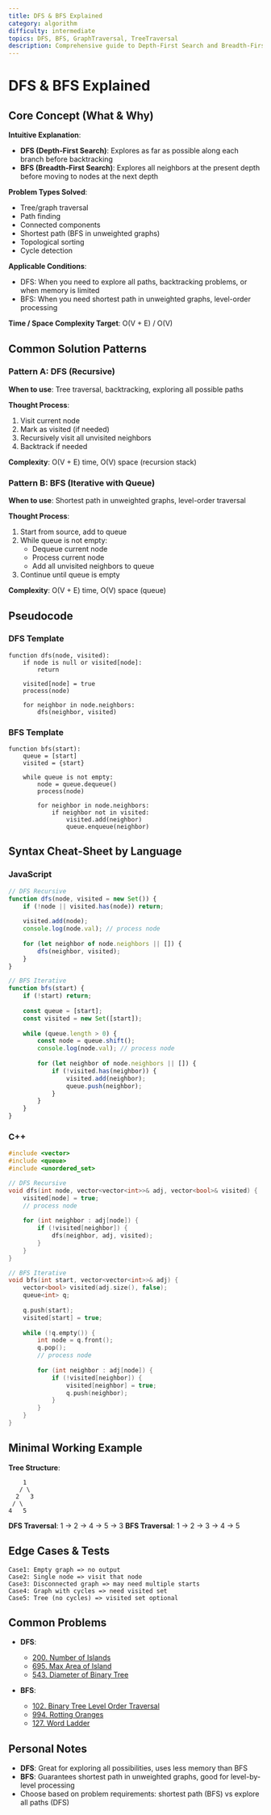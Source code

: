 ```yaml
---
title: DFS & BFS Explained
category: algorithm
difficulty: intermediate
topics: DFS, BFS, GraphTraversal, TreeTraversal
description: Comprehensive guide to Depth-First Search and Breadth-First Search algorithms
---
```


# DFS & BFS Explained

## Core Concept (What & Why)

**Intuitive Explanation**: 
- **DFS (Depth-First Search)**: Explores as far as possible along each branch before backtracking
- **BFS (Breadth-First Search)**: Explores all neighbors at the present depth before moving to nodes at the next depth

**Problem Types Solved**:
- Tree/graph traversal
- Path finding
- Connected components
- Shortest path (BFS in unweighted graphs)
- Topological sorting
- Cycle detection

**Applicable Conditions**:
- DFS: When you need to explore all paths, backtracking problems, or when memory is limited
- BFS: When you need shortest path in unweighted graphs, level-order processing

**Time / Space Complexity Target**: O(V + E) / O(V)

## Common Solution Patterns

### Pattern A: DFS (Recursive)
**When to use**: Tree traversal, backtracking, exploring all possible paths

**Thought Process**:
1. Visit current node
2. Mark as visited (if needed)
3. Recursively visit all unvisited neighbors
4. Backtrack if needed

**Complexity**: O(V + E) time, O(V) space (recursion stack)

### Pattern B: BFS (Iterative with Queue)
**When to use**: Shortest path in unweighted graphs, level-order traversal

**Thought Process**:
1. Start from source, add to queue
2. While queue is not empty:
   - Dequeue current node
   - Process current node
   - Add all unvisited neighbors to queue
3. Continue until queue is empty

**Complexity**: O(V + E) time, O(V) space (queue)

## Pseudocode

### DFS Template
```text
function dfs(node, visited):
    if node is null or visited[node]:
        return
    
    visited[node] = true
    process(node)
    
    for neighbor in node.neighbors:
        dfs(neighbor, visited)
```

### BFS Template
```text
function bfs(start):
    queue = [start]
    visited = {start}
    
    while queue is not empty:
        node = queue.dequeue()
        process(node)
        
        for neighbor in node.neighbors:
            if neighbor not in visited:
                visited.add(neighbor)
                queue.enqueue(neighbor)
```

## Syntax Cheat-Sheet by Language

### JavaScript
```javascript
// DFS Recursive
function dfs(node, visited = new Set()) {
    if (!node || visited.has(node)) return;
    
    visited.add(node);
    console.log(node.val); // process node
    
    for (let neighbor of node.neighbors || []) {
        dfs(neighbor, visited);
    }
}

// BFS Iterative
function bfs(start) {
    if (!start) return;
    
    const queue = [start];
    const visited = new Set([start]);
    
    while (queue.length > 0) {
        const node = queue.shift();
        console.log(node.val); // process node
        
        for (let neighbor of node.neighbors || []) {
            if (!visited.has(neighbor)) {
                visited.add(neighbor);
                queue.push(neighbor);
            }
        }
    }
}
```

### C++
```cpp
#include <vector>
#include <queue>
#include <unordered_set>

// DFS Recursive
void dfs(int node, vector<vector<int>>& adj, vector<bool>& visited) {
    visited[node] = true;
    // process node
    
    for (int neighbor : adj[node]) {
        if (!visited[neighbor]) {
            dfs(neighbor, adj, visited);
        }
    }
}

// BFS Iterative
void bfs(int start, vector<vector<int>>& adj) {
    vector<bool> visited(adj.size(), false);
    queue<int> q;
    
    q.push(start);
    visited[start] = true;
    
    while (!q.empty()) {
        int node = q.front();
        q.pop();
        // process node
        
        for (int neighbor : adj[node]) {
            if (!visited[neighbor]) {
                visited[neighbor] = true;
                q.push(neighbor);
            }
        }
    }
}
```

## Minimal Working Example

**Tree Structure**: 
```
    1
   / \
  2   3
 / \
4   5
```

**DFS Traversal**: 1 → 2 → 4 → 5 → 3
**BFS Traversal**: 1 → 2 → 3 → 4 → 5

## Edge Cases & Tests
```
Case1: Empty graph => no output
Case2: Single node => visit that node
Case3: Disconnected graph => may need multiple starts
Case4: Graph with cycles => need visited set
Case5: Tree (no cycles) => visited set optional
```

## Common Problems
- **DFS**:
  - [200. Number of Islands](https://leetcode.com/problems/number-of-islands/)
  - [695. Max Area of Island](https://leetcode.com/problems/max-area-of-island/)
  - [543. Diameter of Binary Tree](https://leetcode.com/problems/diameter-of-binary-tree/)

- **BFS**:
  - [102. Binary Tree Level Order Traversal](https://leetcode.com/problems/binary-tree-level-order-traversal/)
  - [994. Rotting Oranges](https://leetcode.com/problems/rotting-oranges/)
  - [127. Word Ladder](https://leetcode.com/problems/word-ladder/)

## Personal Notes
- **DFS**: Great for exploring all possibilities, uses less memory than BFS
- **BFS**: Guarantees shortest path in unweighted graphs, good for level-by-level processing
- Choose based on problem requirements: shortest path (BFS) vs explore all paths (DFS)